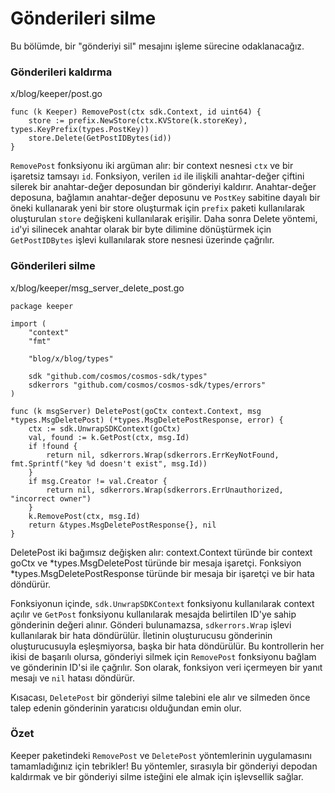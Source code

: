 # Gönderileri silme

Bu bölümde, bir "gönderiyi sil" mesajını işleme sürecine odaklanacağız.

### Gönderileri kaldırma

x/blog/keeper/post.go

```
func (k Keeper) RemovePost(ctx sdk.Context, id uint64) {
    store := prefix.NewStore(ctx.KVStore(k.storeKey), types.KeyPrefix(types.PostKey))
    store.Delete(GetPostIDBytes(id))
}
```

`RemovePost` fonksiyonu iki argüman alır: bir context nesnesi `ctx` ve bir işaretsiz tamsayı `id`. Fonksiyon, verilen `id` ile ilişkili anahtar-değer çiftini silerek bir anahtar-değer deposundan bir gönderiyi kaldırır. Anahtar-değer deposuna, bağlamın anahtar-değer deposunu ve `PostKey` sabitine dayalı bir öneki kullanarak yeni bir store oluşturmak için `prefix` paketi kullanılarak oluşturulan `store` değişkeni kullanılarak erişilir. Daha sonra Delete yöntemi, `id`'yi silinecek anahtar olarak bir byte dilimine dönüştürmek için `GetPostIDBytes` işlevi kullanılarak store nesnesi üzerinde çağrılır.

### Gönderileri silme

x/blog/keeper/msg\_server\_delete\_post.go

```
package keeper

import (
    "context"
    "fmt"

    "blog/x/blog/types"

    sdk "github.com/cosmos/cosmos-sdk/types"
    sdkerrors "github.com/cosmos/cosmos-sdk/types/errors"
)

func (k msgServer) DeletePost(goCtx context.Context, msg *types.MsgDeletePost) (*types.MsgDeletePostResponse, error) {
    ctx := sdk.UnwrapSDKContext(goCtx)
    val, found := k.GetPost(ctx, msg.Id)
    if !found {
        return nil, sdkerrors.Wrap(sdkerrors.ErrKeyNotFound, fmt.Sprintf("key %d doesn't exist", msg.Id))
    }
    if msg.Creator != val.Creator {
        return nil, sdkerrors.Wrap(sdkerrors.ErrUnauthorized, "incorrect owner")
    }
    k.RemovePost(ctx, msg.Id)
    return &types.MsgDeletePostResponse{}, nil
}
```

DeletePost iki bağımsız değişken alır: context.Context türünde bir context goCtx ve \*types.MsgDeletePost türünde bir mesaja işaretçi. Fonksiyon \*types.MsgDeletePostResponse türünde bir mesaja bir işaretçi ve bir hata döndürür.

Fonksiyonun içinde, `sdk.UnwrapSDKContext` fonksiyonu kullanılarak context açılır ve `GetPost` fonksiyonu kullanılarak mesajda belirtilen ID'ye sahip gönderinin değeri alınır. Gönderi bulunamazsa, `sdkerrors.Wrap` işlevi kullanılarak bir hata döndürülür. İletinin oluşturucusu gönderinin oluşturucusuyla eşleşmiyorsa, başka bir hata döndürülür. Bu kontrollerin her ikisi de başarılı olursa, gönderiyi silmek için `RemovePost` fonksiyonu bağlam ve gönderinin ID'si ile çağrılır. Son olarak, fonksiyon veri içermeyen bir yanıt mesajı ve `nil` hatası döndürür.

Kısacası, `DeletePost` bir gönderiyi silme talebini ele alır ve silmeden önce talep edenin gönderinin yaratıcısı olduğundan emin olur.

### Özet

Keeper paketindeki `RemovePost` ve `DeletePost` yöntemlerinin uygulamasını tamamladığınız için tebrikler! Bu yöntemler, sırasıyla bir gönderiyi depodan kaldırmak ve bir gönderiyi silme isteğini ele almak için işlevsellik sağlar.

